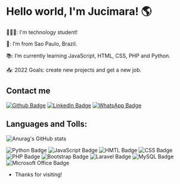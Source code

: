 # Hello world, I'm Jucimara! 🌎

👩🏻‍💻: I'm technology student!

🏡: I’m from Sao Paulo, Brazil.

📚: I’m currently learning JavaScript, HTML, CSS, PHP and Python.

📤: 2022 Goals: create new projects and get a new job.

## Contact me

[![Github Badge](https://img.shields.io/badge/-Github-000?style=flat-square&logo=Github&logoColor=white&link=souzajucimara/souzajucimara)](LINK_GITHUB)
[![LinkedIn Badge](https://img.shields.io/badge/-LinkedIn-blue?style=flat-square&logo=Linkedin&logoColor=white&link=in/jucimara-souza-431203198/)](LINK_LINKEDIN)
[![WhatsApp Badge](https://img.shields.io/badge/WhatsApp-25D366?style=for-the-badge&logo=whatsapp&logoColor=white&link=wa.me/qr/CG2BESZY7ZSXO1)](LINK_WHATSAPP)

## Languages and Tolls:
![Anurag's GitHub stats](https://github-readme-stats.vercel.app/api?username=anuraghazra&show_icons=true&theme=aura)

![Python Badge](https://img.shields.io/badge/Python-14354C?style=for-the-badge&logo=python&logoColor=white)
![JavaScript Badge](https://img.shields.io/badge/JavaScript-F7DF1E?style=for-the-badge&logo=javascript&logoColor=black)
![HMTL Badge](https://img.shields.io/badge/HTML5-E34F26?style=for-the-badge&logo=html5&logoColor=white)
![CSS Badge](https://img.shields.io/badge/CSS3-1572B6?style=for-the-badge&logo=css3&logoColor=white)
![PHP Badge](https://img.shields.io/badge/PHP-777BB4?style=for-the-badge&logo=php&logoColor=white)
![Bootstrap Badge](https://img.shields.io/badge/Bootstrap-563D7C?style=for-the-badge&logo=bootstrap&logoColor=white)
![Laravel Badge](https://img.shields.io/badge/Laravel-FF2D20?style=for-the-badge&logo=laravel&logoColor=white)
![MySQL Badge](https://img.shields.io/badge/MySQL-00000F?style=for-the-badge&logo=mysql&logoColor=white)
![Microsoft Office Badge](https://img.shields.io/badge/Microsoft_Office-D83B01?style=for-the-badge&logo=microsoft-office&logoColor=white)

- Thanks for visiting!

